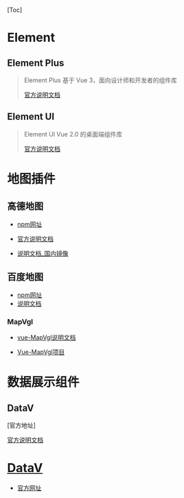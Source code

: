 [Toc]

# Element

## Element Plus

> Element Plus 基于 Vue 3，面向设计师和开发者的组件库
>
> [官方说明文档](https://element-plus.gitee.io/zh-CN/)

## Element UI

>  Element UI Vue 2.0 的桌面端组件库
>
> [官方说明文档](https://element.eleme.cn/#/zh-CN)

# 地图插件

## 高德地图

- [npm网址](https://www.npmjs.com/package/@amap/amap-vue)

- [官方说明文档](https://liuji-jim.github.io/amap-vue/)
- [说明文档_国内镜像](https://jimnox.gitee.io/amap-vue/ )

## 百度地图

- [npm网址](https://www.npmjs.com/search?q=vue-baidu-map)
- [说明文档](https://dafrok.github.io/vue-baidu-map/#/)

### MapVgl

- [vue-MapVgl说明文档](https://vue-mapvgl.guyixi.cn/)

- [Vue-MapVgl项目](https://gitee.com/guyangyang/vue-mapvgl/tree/dev)

# 数据展示组件

## DataV

[官方地址]

[官方说明文档](http://datav.jiaminghi.com/)

# [DataV](http://datav.jiaminghi.com/)

- [官方网址](http://datav.jiaminghi.com/)